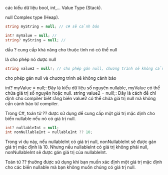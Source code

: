các kiểu dữ liệu bool, int,... Value Type (Stack).

null Complex type (Heap).

```c#
string myString = null; // c# sẽ cảnh báo
```

```c#
int? myValue = null; //
string? myString = null; //
```

dấu ? cung cấp khả năng cho thuộc tính nó có thể null

là cho phép nó được null

```c#
string value2 = null!; // cho phép gán null, chương trình sẽ không cảnh báo
```

cho phép gán null và chương trình sẽ không cảnh báo

int? myValue = null;: Đây là kiểu dữ liệu số nguyên nullable, myValue có thể chứa giá trị số nguyên hoặc null.
string value2 = null!;: Đây là cách để chỉ định cho compiler biết rằng biến value2 có thể chứa giá trị null mà không cần cảnh báo từ compiler.

Trong C#, toán tử ?? được sử dụng để cung cấp một giá trị mặc định cho biến nullable nếu nó có giá trị null.

```c#
int? nullableInt = null;
int nonNullableInt = nullableInt ?? 10;
```

Trong ví dụ này, nếu nullableInt có giá trị null, nonNullableInt sẽ được gán giá trị mặc định là 10. Nhưng nếu nullableInt có giá trị không phải null, nonNullableInt sẽ được gán giá trị của nullableInt.

Toán tử ?? thường được sử dụng khi bạn muốn xác định một giá trị mặc định cho các biến nullable mà bạn không muốn chúng có giá trị null.
